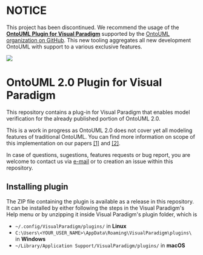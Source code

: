 # NOTICE

This project has been discontinued. We recommend the usage of the **[OntoUML Plugin for Visual Paradigm](https://github.com/OntoUML/ontouml-vp-plugin)** supported by the [OntoUML organization on GitHub](https://github.com/OntoUML/). This new tooling aggregates all new development OntoUML with support to a various exclusive features.

![](https://github.com/OntoUML/ontouml-vp-plugin/blob/master/docs/feature-modeling.gif)

# OntoUML 2.0 Plugin for Visual Paradigm

This repository contains a plug-in for Visual Paradigm that enables model verification for the already published portion of OntoUML 2.0.

This is a work in progress as OntoUML 2.0 does not cover yet all modeling features of traditional OntoUML. You can find more information on scope of this implementation  on our papers [[1]](http://www.inf.ufes.br/~gguizzardi/ER2018-OntoUML.pdf) and [[2]](http://www.inf.ufes.br/~gguizzardi/Relations_in_Ontology-Driven_Conceptual.pdf).

In case of questions, sugestions, features requests or bug report, you are welcome to contact us via [e-mail](cmoraisfonseca@unibz.it) or to creation an issue within this repository.

## Installing plugin

The ZIP file containing the plugin is available as a release in this repository. It can be installed by either following the steps in the Visual Paradigm's Help menu or by unzipping it inside Visual Paradigm's plugin folder, which is 
  * `~/.config/VisualParadigm/plugins/` in **Linux**
  * `C:\Users\<YOUR_USER_NAME>\AppData\Roaming\VisualParadigm\plugins\` in **Windows**
  * `~/Library/Application Support/VisualParadigm/plugins/` in **macOS**
